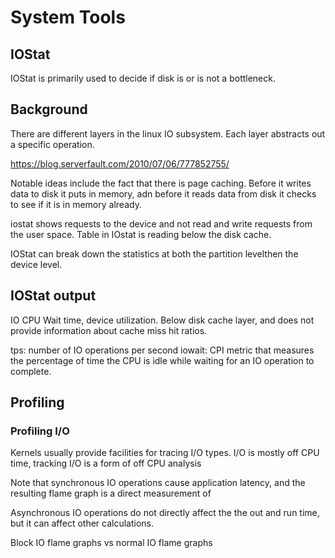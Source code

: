 # System Tools

## IOStat

IOStat is primarily used to decide if disk is or is not a bottleneck. 


## Background

There are different layers in the linux IO subsystem. 
Each layer abstracts out a specific operation. 

https://blog.serverfault.com/2010/07/06/777852755/

Notable ideas include the fact that there is page caching. Before it writes data to disk it puts in memory, adn before it reads data from disk it checks to see if it is in memory already. 

iostat shows requests to the device and not read and write requests from the user space. Table in IOstat is reading below the disk cache. 

IOStat can break down the statistics at both the partition levelthen the device level. 

## IOStat output
IO CPU Wait time, device utilization. 
Below disk cache layer, and does not provide information about cache miss hit ratios. 

tps: number of IO operations per second
iowait: CPI metric that measures the percentage of time the CPU is idle while waiting for an IO operation to complete.

## Profiling

### Profiling I/O 

Kernels usually provide facilities for tracing I/O types. I/O is mostly off CPU time, tracking I/O is a form of off CPU analysis

Note that synchronous IO operations cause application latency, and the resulting flame graph is a direct measurement of 

Asynchronous IO operations do not directly affect the the out and run time, but it can affect other calculations. 

Block IO flame graphs vs normal IO flame graphs



